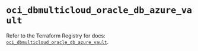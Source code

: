 # `oci_dbmulticloud_oracle_db_azure_vault`

Refer to the Terraform Registry for docs: [`oci_dbmulticloud_oracle_db_azure_vault`](https://registry.terraform.io/providers/oracle/oci/7.19.0/docs/resources/dbmulticloud_oracle_db_azure_vault).
